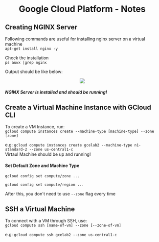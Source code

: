 <center>
<h1>Google Cloud Platform - Notes</h1>
</center>

## Creating NGINX Server

Following commands are useful for installing nginx server on a virtual machine  
`apt-get install nginx -y`

Check the installation  
`ps auwx |grep nginx`

Output should be like below:

<center>
<img src="./nginx.png" />
</center>

##### NGINX Server is installed and should be running!

## Create a Virtual Machine Instance with GCloud CLI

To create a VM Instance, run:  
`gcloud compute instances create --machine-type [machine-type] --zone [zone]`

e.g: `gcloud compute instances create gcelab2 --machine-type n1-standard-2 --zone us-central1-c`  
Virtaul Machine should be up and running!

#### Set Default Zone and Machine Type

`gcloud config set compute/zone ...`

`gcloud config set compute/region ...`

After this, you don't need to use `--zone` flag every time

## SSH a Virtual Machine

To connect with a VM through SSH, use:  
`gcloud compute ssh [name-of-vm] --zone [--zone-of-vm]`

e.g: `gcloud compute ssh gcelab2 --zone us-central1-c`
